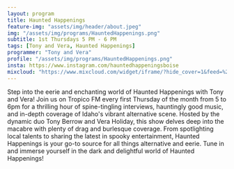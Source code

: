 ```yaml
---
layout: program
title: Haunted Happenings
feature-img: "assets/img/header/about.jpeg"
img: "/assets/img/programs/HauntedHappenings.png"
subtitle: 1st Thursdays 5 PM - 6 PM
tags: [Tony and Vera, Haunted Happenings]
programmer: "Tony and Vera"
profile: "/assets/img/programs/HauntedHappenings.png"
insta: https://www.instagram.com/hauntedhappeningsboise
mixcloud: "https://www.mixcloud.com/widget/iframe/?hide_cover=1&feed=%2Ftropicofm%2Fplaylists%2Fhaunted-happenings%2F"
---
```


Step into the eerie and enchanting world of Haunted Happenings with Tony and Vera! Join us on Tropico FM every first Thursday of the month from 5 to 6pm for a thrilling hour of spine-tingling interviews, hauntingly good music, and in-depth coverage of Idaho's vibrant alternative scene. Hosted by the dynamic duo Tony Berrow and Vera Holiday, this show delves deep into the macabre with plenty of drag and burlesque coverage. From spotlighting local talents to sharing the latest in spooky entertainment, Haunted Happenings is your go-to source for all things alternative and eerie. Tune in and immerse yourself in the dark and delightful world of Haunted Happenings!
